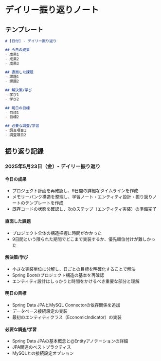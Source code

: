 # デイリー振り返りノート

## テンプレート

```markdown
# [日付] - デイリー振り返り

## 今日の成果
- 成果1
- 成果2
- 成果3

## 直面した課題
- 課題1
- 課題2

## 解決策/学び
- 学び1
- 学び2

## 明日の目標
- 目標1
- 目標2

## 必要な調査/学習
- 調査項目1
- 調査項目2
```

## 振り返り記録

### 2025年5月23日（金）- デイリー振り返り

#### 今日の成果
- プロジェクト計画を再確認し、9日間の詳細なタイムラインを作成
- メモリーバンク構造を整理し、学習ノート・エンティティ設計・振り返りノートのテンプレートを作成
- 既存コードの状態を確認し、次のステップ（エンティティ実装）の準備完了

#### 直面した課題
- プロジェクト全体の構造把握に時間がかかった
- 9日間という限られた期間でどこまで実装するか、優先順位付けが難しかった

#### 解決策/学び
- 小さな実装単位に分解し、日ごとの目標を明確化することで解決
- Spring Bootのプロジェクト構造の基本を再確認
- エンティティ設計はしっかりと時間をかけるべき重要な部分と理解

#### 明日の目標
- Spring Data JPAとMySQL Connectorの依存関係を追加
- データベース接続設定の実装
- 最初のエンティティクラス（EconomicIndicator）の実装

#### 必要な調査/学習
- Spring Data JPAの基本概念と@Entityアノテーションの詳細
- JPA関連のベストプラクティス
- MySQLとの接続設定オプション 